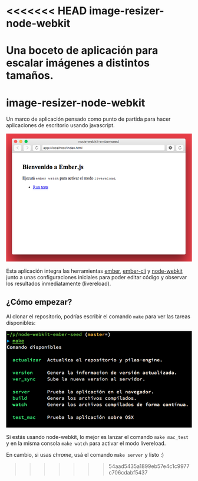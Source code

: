 <<<<<<< HEAD
image-resizer-node-webkit
=========================

Una boceto de aplicación para escalar imágenes a distintos tamaños.
=======
image-resizer-node-webkit
======================

Un marco de aplicación pensado como punto de partida
para hacer aplicaciones de escritorio usando javascript.

![](public/preview.png)

Esta aplicación integra las herramientas [ember](), [ember-cli]()
y [node-webkit]() junto a unas configuraciones iniciales
para poder editar código y observar los resultados inmediatamente (livereload).

¿Cómo empezar?
--------------

Al clonar el repositorio, podrías escribir el comando ``make``
para ver las tareas disponibles:

![](public/make.png)

Si estás usando node-webkit, lo mejor es lanzar el comando
``make mac_test`` y en la misma consola ``make watch`` para
activar el modo livereload.

En cambio, si usas *chrome*, usá el comando ``make server`` y listo :)
>>>>>>> 54aad5435a1899eb57e4c1c9977c706cdabf5437
